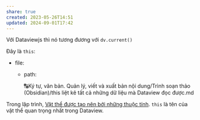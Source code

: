 ```yaml
---
share: true
created: 2023-05-26T14:51
updated: 2024-09-01T17:42
---
```

Với Dataviewjs thì nó tương đương với `dv.current()`

Đây là `this`:
- file:
    - path:
        
        🔠Ký tự, văn bản. Quản lý, viết và xuất bản nội dung/Trình soạn thảo (Obsidian)/this liệt kê tất cả những dữ liệu mà Dataview đọc được.md

Trong lập trình, [Vật thể được tạo nên bởi những thuộc tính](../../%E2%9C%8D%EF%B8%8FL%E1%BA%ADp%20tr%C3%ACnh/Kh%C3%A1i%20ni%E1%BB%87m%20c%C6%A1%20b%E1%BA%A3n%20v%C3%A0%20nguy%C3%AAn%20l%C3%BD%20l%E1%BA%ADp%20tr%C3%ACnh/Kh%C3%A1i%20ni%E1%BB%87m%20c%C6%A1%20b%E1%BA%A3n%20v%E1%BB%81%20l%E1%BA%ADp%20tr%C3%ACnh%20h%C6%B0%E1%BB%9Bng%20v%E1%BA%ADt%20th%E1%BB%83/V%E1%BA%ADt%20th%E1%BB%83,%20l%E1%BB%9Bp/V%E1%BA%ADt%20th%E1%BB%83%20%C4%91%C6%B0%E1%BB%A3c%20t%E1%BA%A1o%20n%C3%AAn%20b%E1%BB%9Fi%20nh%E1%BB%AFng%20thu%E1%BB%99c%20t%C3%ADnh.md). `this` là tên của vật thể quan trọng nhất trong Dataview.